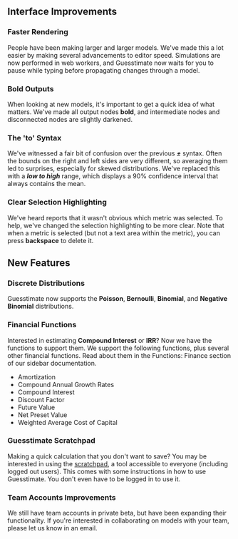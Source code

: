 ## Interface Improvements

### Faster Rendering

People have been making larger and larger models. We've made this a lot easier by making several advancements to editor speed. Simulations are now performed in web workers, and Guesstimate now waits for you to pause while typing before propagating changes through a model.

### Bold Outputs

When looking at new models, it's important to get a quick idea of what matters. We've made all output nodes **bold**, and intermediate nodes and disconnected nodes are slightly darkened.

### The 'to' Syntax

We've witnessed a fair bit of confusion over the previous **_±_** syntax. Often the bounds on the right and left sides are very different, so averaging them led to surprises, especially for skewed distributions. We've replaced this with a **_low to high_** range, which displays a 90% confidence interval that always contains the mean.

### Clear Selection Highlighting

We've heard reports that it wasn't obvious which metric was selected. To help, we've changed the selection highlighting to be more clear. Note that when a metric is selected (but not a text area within the metric), you can press **backspace** to delete it.

## New Features

### Discrete Distributions

Guesstimate now supports the **Poisson**, **Bernoulli**, **Binomial**, and **Negative Binomial** distributions.

### Financial Functions

Interested in estimating **Compound Interest** or **IRR**? Now we have the functions to support them. We support the following functions, plus several other financial functions. Read about them in the Functions: Finance section of our sidebar documentation.

- Amortization
- Compound Annual Growth Rates
- Compound Interest
- Discount Factor
- Future Value
- Net Preset Value
- Weighted Average Cost of Capital

### Guesstimate Scratchpad

Making a quick calculation that you don't want to save? You may be interested in using the [scratchpad](https://www.getguesstimate.com/scratchpad), a tool accessible to everyone (including logged out users). This comes with some instructions in how to use Guesstimate. You don't even have to be logged in to use it.

### Team Accounts Improvements

We still have team accounts in private beta, but have been expanding their functionality. If you're interested in collaborating on models with your team, please let us know in an email.
